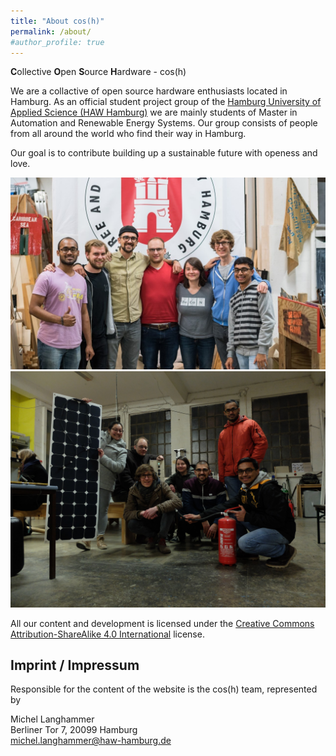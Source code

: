 ```yaml
---
title: "About cos(h)"
permalink: /about/
#author_profile: true
---
```


**C**ollective **O**pen **S**ource **H**ardware - cos(h)

We are a collactive of open source hardware enthusiasts located in Hamburg.
As an official student project group of the [Hamburg University of Applied Science (HAW Hamburg)](https://www.haw-hamburg.de/startseite.html) we are mainly students of Master in Automation and Renewable Energy Systems.
Our group consists of people from all around the world who find their way in Hamburg.

Our goal is to contribute building up a sustainable future with openess and love.

![cos(h) team during Libre Solar PCB reproduction](/images/team.jpg)
![cos(h) team during Libre Solar PCB reproduction](/images/team_2.jpg)


All our content and development is licensed under the [Creative Commons Attribution-ShareAlike 4.0 International](https://creativecommons.org/licenses/by-sa/4.0/) license.

## Imprint / Impressum

Responsible for the content of the website is the cos(h) team, represented by

Michel Langhammer<br>
Berliner Tor 7, 20099 Hamburg<br>
michel.langhammer@haw-hamburg.de
